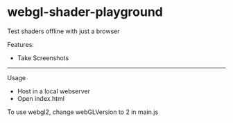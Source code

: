# webgl-shader-playground
Test shaders offline with just a browser

Features:
* Take Screenshots

------------------
Usage
* Host in a local webserver
* Open index.html

To use webgl2, change webGLVersion to 2 in main.js
